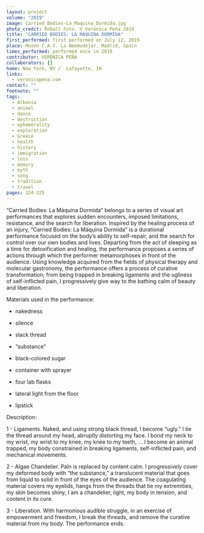 ```yaml
---
layout: project
volume: "2019"
image: Carried_Bodies-La_Maquina_Dormida.jpg
photo_credit: Robalt Foto. © Verónica Peña 2019
title: "CARRIED BODIES: LA MÁQUINA DORMIDA"
first_performed: first performed on July 12, 2019
place: Museo C.A.V. La Neomudéjar, Madrid, Spain
times_performed: performed once in 2019
contributor: VERÓNICA PEÑA
collaborators: []
home: New York, NY /  Lafayette, IN
links:
  - veronicapena.com
contact: ""
footnote: ""
tags:
  - Albania
  - animal
  - dance
  - destruction
  - ephemerality
  - exploration
  - Greece
  - health
  - history
  - immigration
  - loss
  - memory
  - myth
  - song
  - tradition
  - travel
pages: 324-325
---
```


“Carried Bodies: La Máquina Dormida” belongs to a series of visual art performances that explores sudden encounters, imposed limitations, resistance, and the search for liberation. Inspired by the healing process of an injury, “Carried Bodies: La Máquina Dormida” is a durational performance focused on the body’s ability to self-repair, and the search for control over our own bodies and lives. Departing from the act of sleeping as a time for detoxification and healing, the performance proposes a series of actions through which the performer metamorphoses in front of the audience. Using knowledge acquired from the fields of physical therapy and molecular gastronomy, the performance offers a process of curative transformation; from being trapped in breaking ligaments and the ugliness of self-inflicted pain, I progressively give way to the bathing calm of beauty and liberation.

Materials used in the performance:

- nakedness

- silence

- slack thread

- “substance”

- black-colored sugar

- container with sprayer

- four lab flasks

- lateral light from the floor

- lipstick

Description:

1 - Ligaments. Naked, and using strong black thread, I become “ugly.” I tie the thread around my head, abruptly distorting my face. I bond my neck to my wrist, my wrist to my knee, my knee to my teeth, … I become an animal trapped, my body constrained in breaking ligaments, self-inflicted pain, and mechanical movements.

2 - Algae Chandelier. Pain is replaced by content calm. I progressively cover my deformed body with “the substance,” a translucent material that goes from liquid to solid in front of the eyes of the audience. The coagulating material covers my eyelids, hangs from the threads that tie my extremities, my skin becomes shiny, I am a chandelier, light, my body in tension, and content in its cure.

3 - Liberation. With harmonious audible struggle, in an exercise of empowerment and freedom, I break the threads, and remove the curative material from my body. The performance ends.
